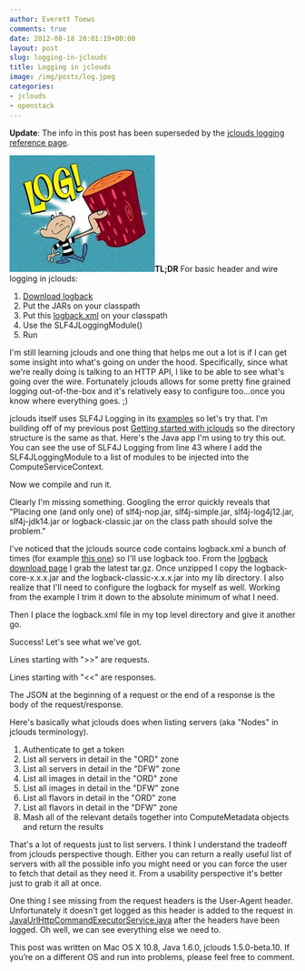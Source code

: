 ```yaml
---
author: Everett Toews
comments: true
date: 2012-08-18 20:01:19+00:00
layout: post
slug: logging-in-jclouds
title: Logging in jclouds
image: /img/posts/log.jpeg
categories:
- jclouds
- openstack
---
```


**Update**: The info in this post has been superseded by the [jclouds logging reference page](http://jclouds.apache.org/reference/logging/).

<img class="img-right" src="/img/posts/log.jpeg"/>**TL;DR** For basic header and wire logging in jclouds:

<!--more-->

  1. [Download logback](http://logback.qos.ch/download.html)
  2. Put the JARs on your classpath
  3. Put this [logback.xml](https://gist.github.com/raw/3389176/2d40b811bb11020e36a49ecf563ab30d3495dd85/logback.xml) on your classpath
  4. Use the SLF4JLoggingModule()
  5. Run

I'm still learning jclouds and one thing that helps me out a lot is if I can get some insight into what's going on under the hood. Specifically, since what we're really doing is talking to an HTTP API, I like to be able to see what's going over the wire. Fortunately jclouds allows for some pretty fine grained logging out-of-the-box and it's relatively easy to configure too...once you know where everything goes. ;)

jclouds itself uses SLF4J Logging in its [examples](https://github.com/jclouds/jclouds-examples) so let's try that. I'm building off of my previous post [Getting started with jclouds](http://blog./img/posts.com/2012/08/15/getting-started-with-jclouds/) so the directory structure is the same as that. Here's the Java app I'm using to try this out. You can see the use of SLF4J Logging from line 43 where I add the SLF4JLoggingModule to a list of modules to be injected into the ComputeServiceContext.

<script src="https://gist.github.com/3388897.js"></script>

Now we compile and run it.

<script src="https://gist.github.com/3388921.js"></script>

Clearly I'm missing something. Googling the error quickly reveals that "Placing one (and only one) of slf4j-nop.jar, slf4j-simple.jar, slf4j-log4j12.jar, slf4j-jdk14.jar or logback-classic.jar on the class path should solve the problem."

I've noticed that the jclouds source code contains logback.xml a bunch of times (for example [this one](https://github.com/jclouds/jclouds/blob/master/apis/openstack-keystone/src/test/resources/logback.xml)) so I'll use logback too. From the [logback download page](http://logback.qos.ch/download.html) I grab the latest tar.gz. Once unzipped I copy the logback-core-x.x.x.jar and the logback-classic-x.x.x.jar into my lib directory. I also realize that I'll need to configure the logback for myself as well. Working from the example I trim it down to the absolute minimum of what I need.

<script src="https://gist.github.com/3389176.js"></script>

Then I place the logback.xml file in my top level directory and give it another go.

<script src="https://gist.github.com/3389253.js"></script>

Success! Let's see what we've got.

Lines starting with ">>" are requests.

Lines starting with "<<" are responses.

The JSON at the beginning of a request or the end of a response is the body of the request/response.

Here's basically what jclouds does when listing servers (aka "Nodes" in jclouds terminology).

  1. Authenticate to get a token
  2. List all servers in detail in the "ORD" zone
  3. List all servers in detail in the "DFW" zone
  4. List all images in detail in the "ORD" zone
  5. List all images in detail in the "DFW" zone
  6. List all flavors in detail in the "ORD" zone
  7. List all flavors in detail in the "DFW" zone
  8. Mash all of the relevant details together into ComputeMetadata objects and return the results

That's a lot of requests just to list servers. I think I understand the tradeoff from jclouds perspective though. Either you can return a really useful list of servers with all the possible info you might need or you can force the user to fetch that detail as they need it. From a usability perspective it's better just to grab it all at once.

One thing I see missing from the request headers is the User-Agent header. Unfortunately it doesn't get logged as this header is added to the request in [JavaUrlHttpCommandExecutorService.java](https://github.com/jclouds/jclouds/blob/master/core/src/main/java/org/jclouds/http/internal/JavaUrlHttpCommandExecutorService.java) after the headers have been logged. Oh well, we can see everything else we need to.

This post was written on Mac OS X 10.8, Java 1.6.0, jclouds 1.5.0-beta.10. If you’re on a different OS and run into problems, please feel free to comment.
